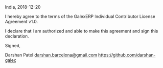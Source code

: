 India, 2018-12-20

I hereby agree to the terms of the GalexERP Individual Contributor License Agreement v1.0.

I declare that I am authorized and able to make this agreement and sign this declaration.

Signed,

Darshan Patel darshan.barcelona@gmail.com https://github.com/darshan-galex
